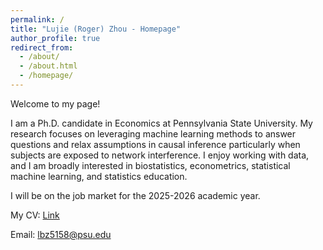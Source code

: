 ```yaml
---
permalink: /
title: "Lujie (Roger) Zhou - Homepage"
author_profile: true
redirect_from: 
  - /about/
  - /about.html
  - /homepage/
---
```




Welcome to my page!

I am a Ph.D. candidate in Economics at Pennsylvania State University. My research focuses on leveraging machine learning methods to answer questions and relax assumptions in causal inference particularly when subjects are exposed to network interference. I enjoy working with data, and I am broadly interested in biostatistics, econometrics, statistical machine learning, and statistics education. 

I will be on the job market for the 2025-2026 academic year.

My CV: [Link](https://drive.google.com/file/d/1mu_xTxgMCUJsCIpJP8ia_XYF1nhdt5CE/view?usp=drive_link)

Email: [lbz5158@psu.edu](mailto:lbz5158@psu.edu)

